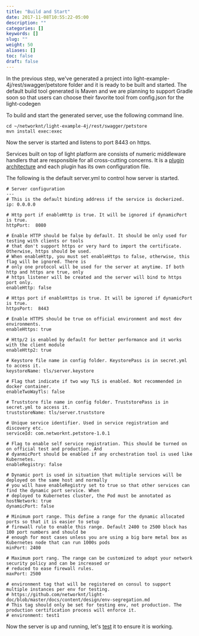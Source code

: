 ```yaml
---
title: "Build and Start"
date: 2017-11-08T10:55:22-05:00
description: ""
categories: []
keywords: []
slug: ""
weight: 50
aliases: []
toc: false
draft: false
---
```


In the previous step, we've generated a project into light-example-4j/rest/swagger/petstore 
folder and it is ready to be built and started. The default build tool generated is Maven and
we are planning to support Gradle soon so that users can choose their favorite tool from
config.json for the light-codegen


To build and start the generated server, use the following command line.

```
cd ~/networknt/light-example-4j/rest/swagger/petstore
mvn install exec:exec
```

Now the server is started and listens to port 8443 on https. 

Services built on top of light platform are consists of numeric middleware handlers that are
responsible for all cross-cutting concerns. It is a [plugin architecture][] and each plugin
has its own configuration file. 

The following is the default server.yml to control how server is started. 

```
# Server configuration
---
# This is the default binding address if the service is dockerized.
ip: 0.0.0.0

# Http port if enableHttp is true. It will be ignored if dynamicPort is true.
httpPort:  8080

# Enable HTTP should be false by default. It should be only used for testing with clients or tools
# that don't support https or very hard to import the certificate. Otherwise, https should be used.
# When enableHttp, you must set enableHttps to false, otherwise, this flag will be ignored. There is
# only one protocol will be used for the server at anytime. If both http and https are true, only
# https listener will be created and the server will bind to https port only.
enableHttp: false

# Https port if enableHttps is true. It will be ignored if dynamicPort is true.
httpsPort:  8443

# Enable HTTPS should be true on official environment and most dev environments.
enableHttps: true

# Http/2 is enabled by default for better performance and it works with the client module
enableHttp2: true

# Keystore file name in config folder. KeystorePass is in secret.yml to access it.
keystoreName: tls/server.keystore

# Flag that indicate if two way TLS is enabled. Not recommended in docker container.
enableTwoWayTls: false

# Truststore file name in config folder. TruststorePass is in secret.yml to access it.
truststoreName: tls/server.truststore

# Unique service identifier. Used in service registration and discovery etc.
serviceId: com.networknt.petstore-1.0.1

# Flag to enable self service registration. This should be turned on on official test and production. And
# dyanmicPort should be enabled if any orchestration tool is used like Kubernetes.
enableRegistry: false

# Dynamic port is used in situation that multiple services will be deployed on the same host and normally
# you will have enableRegistry set to true so that other services can find the dynamic port service. When
# deployed to Kubernetes cluster, the Pod must be annotated as hostNetwork: true
dynamicPort: false

# Minimum port range. This define a range for the dynamic allocated ports so that it is easier to setup
# firewall rule to enable this range. Default 2400 to 2500 block has 100 port numbers and should be
# enough for most cases unless you are using a big bare metal box as Kubernetes node that can run 1000s pods
minPort: 2400

# Maximum port rang. The range can be customized to adopt your network security policy and can be increased or
# reduced to ease firewall rules.
maxPort: 2500

# environment tag that will be registered on consul to support multiple instances per env for testing.
# https://github.com/networknt/light-doc/blob/master/docs/content/design/env-segregation.md
# This tag should only be set for testing env, not production. The production certification process will enforce it.
# environment: test1
```

Now the server is up and running, let's [test][] it to ensure it is working. 
 
[plugin architecture]: /architecture/plugin/
[test]: /tutorial/rest/swagger/petstore/test/
